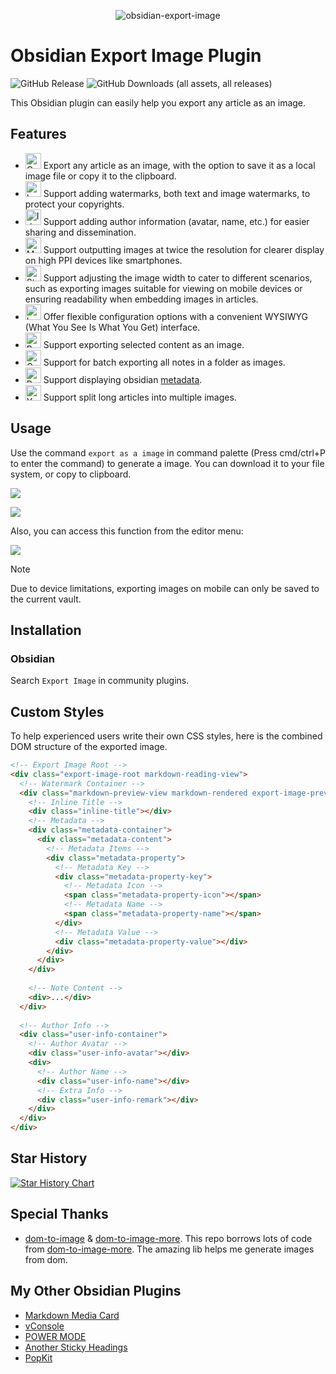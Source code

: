 <center>

![obsidian-export-image](https://socialify.git.ci/zhouhua/obsidian-export-image/image?custom_description=Easily+convert+your+article+to+image&description=1&font=KoHo&language=1&logo=https%3A%2F%2Fobsidian.md%2Fimages%2Fobsidian-logo-gradient.svg&name=1&owner=1&pattern=Charlie+Brown&stargazers=1&theme=Auto)

</center>

# Obsidian Export Image Plugin

![GitHub Release](https://img.shields.io/github/v/release/zhouhua/obsidian-export-image?include_prereleases&style=flat) ![GitHub Downloads (all assets, all releases)](https://img.shields.io/github/downloads/zhouhua/obsidian-export-image/total?style=flat)

This Obsidian plugin can easily help you export any article as an image.

## Features

- <img src="https://raw.githubusercontent.com/Tarikul-Islam-Anik/Animated-Fluent-Emojis/master/Emojis/Objects/Camera.png" alt="Camera" width="25" height="25" /> Export any article as an image, with the option to save it as a local image file or copy it to the clipboard.
- <img src="https://raw.githubusercontent.com/Tarikul-Islam-Anik/Animated-Fluent-Emojis/master/Emojis/Objects/Locked%20with%20Pen.png" alt="Locked with Pen" width="25" height="25" /> Support adding watermarks, both text and image watermarks, to protect your copyrights.
- <img src="https://raw.githubusercontent.com/Tarikul-Islam-Anik/Animated-Fluent-Emojis/master/Emojis/Objects/Identification%20Card.png" alt="Identification Card" width="25" height="25" /> Support adding author information (avatar, name, etc.) for easier sharing and dissemination.
- <img src="https://raw.githubusercontent.com/Tarikul-Islam-Anik/Animated-Fluent-Emojis/master/Emojis/Objects/Mobile%20Phone.png" alt="Mobile Phone" width="25" height="25" /> Support outputting images at twice the resolution for clearer display on high PPI devices like smartphones.
- <img src="https://raw.githubusercontent.com/Tarikul-Islam-Anik/Animated-Fluent-Emojis/master/Emojis/Objects/Straight%20Ruler.png" alt="Straight Ruler" width="25" height="25" /> Support adjusting the image width to cater to different scenarios, such as exporting images suitable for viewing on mobile devices or ensuring readability when embedding images in articles.
- <img src="https://raw.githubusercontent.com/Tarikul-Islam-Anik/Animated-Fluent-Emojis/master/Emojis/Objects/Level%20Slider.png" alt="Level Slider" width="25" height="25" /> Offer flexible configuration options with a convenient WYSIWYG (What You See Is What You Get) interface.
- <img src="https://raw.githubusercontent.com/Tarikul-Islam-Anik/Animated-Fluent-Emojis/master/Emojis/Objects/Bookmark%20Tabs.png" alt="Bookmark Tabs" width="25" height="25" /> Support exporting selected content as an image.
- <img src="https://raw.githubusercontent.com/Tarikul-Islam-Anik/Animated-Fluent-Emojis/master/Emojis/Objects/Card%20Index%20Dividers.png" alt="Card Index Dividers" width="25" height="25" /> Support for batch exporting all notes in a folder as images.
- <img src="https://raw.githubusercontent.com/Tarikul-Islam-Anik/Animated-Fluent-Emojis/master/Emojis/Objects/Receipt.png" alt="Receipt" width="25" height="25" /> Support displaying obsidian [metadata](https://help.obsidian.md/Editing+and+formatting/Properties).
- <img src="https://raw.githubusercontent.com/Tarikul-Islam-Anik/Animated-Fluent-Emojis/master/Emojis/Activities/Yo-Yo.png" alt="Yo-Yo" width="25" height="25" /> Support split long articles into multiple images.

## Usage

Use the command `export as a image` in command palette (Press cmd/ctrl+P to enter the command) to generate a image. You can download it to your file system, or copy to clipboard.

![](./assets/commad.png)

![](./assets/config.png)

Also, you can access this function from the editor menu:

![](./assets/menu.png)

> [!NOTE]
> Due to device limitations, exporting images on mobile can only be saved to the current vault.

## Installation

### Obsidian

Search `Export Image` in community plugins.

## Custom Styles

To help experienced users write their own CSS styles, here is the combined DOM structure of the exported image.

```html
<!-- Export Image Root -->
<div class="export-image-root markdown-reading-view">
  <!-- Watermark Container -->
  <div class="markdown-preview-view markdown-rendered export-image-preview-container">
    <!-- Inline Title -->
    <div class="inline-title"></div>
    <!-- Metadata -->
    <div class="metadata-container">
      <div class="metadata-content">
        <!-- Metadata Items -->
        <div class="metadata-property">
          <!-- Metadata Key -->
          <div class="metadata-property-key">
            <!-- Metadata Icon -->
            <span class="metadata-property-icon"></span>
            <!-- Metadata Name -->
            <span class="metadata-property-name"></span>
          </div>
          <!-- Metadata Value -->
          <div class="metadata-property-value"></div>
        </div>
      </div>
    </div>
    
    <!-- Note Content -->
    <div>...</div>
  </div>
  
  <!-- Author Info -->
  <div class="user-info-container">
    <!-- Author Avatar -->
    <div class="user-info-avatar"></div>
    <div>
      <!-- Author Name -->
      <div class="user-info-name"></div>
      <!-- Extra Info -->
      <div class="user-info-remark"></div>
    </div>
  </div>
</div>
```

## Star History

<a href="https://star-history.com/#zhouhua/obsidian-export-image&Date">
 <picture>
   <source media="(prefers-color-scheme: dark)" srcset="https://api.star-history.com/svg?repos=zhouhua/obsidian-export-image&type=Date&theme=dark" />
   <source media="(prefers-color-scheme: light)" srcset="https://api.star-history.com/svg?repos=zhouhua/obsidian-export-image&type=Date" />
   <img alt="Star History Chart" src="https://api.star-history.com/svg?repos=zhouhua/obsidian-export-image&type=Date" />
 </picture>
</a>

## Special Thanks

- [dom-to-image](https://github.com/tsayen/dom-to-image) & [dom-to-image-more](https://github.com/1904labs/dom-to-image-more). This repo borrows lots of code from [dom-to-image-more](https://github.com/1904labs/dom-to-image-more). The amazing lib helps me generate images from dom.

## My Other Obsidian Plugins

- [Markdown Media Card](https://github.com/zhouhua/obsidian-markdown-media-card)
- [vConsole](https://github.com/zhouhua/obsidian-vconsole)
- [POWER MODE](https://github.com/zhouhua/obsidian-power-mode)
- [Another Sticky Headings](https://github.com/zhouhua/obsidian-sticky-headings)
- [PopKit](https://github.com/zhouhua/obsidian-popkit)
